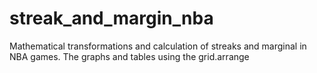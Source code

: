 # streak_and_margin_nba
Mathematical transformations and calculation of streaks and marginal in NBA games. The graphs and tables using the grid.arrange
